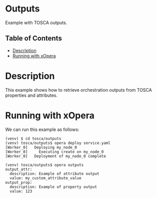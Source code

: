 # Outputs
Example with TOSCA outputs. 

## Table of Contents
  - [Description](#description)
  - [Running with xOpera](#running-with-xopera)

# Description
This example shows how to retrieve orchestration outputs from TOSCA properties and attributes.

# Running with xOpera
We can run this example as follows:

```console
(venv) $ cd tosca/outputs
(venv) tosca/outputs$ opera deploy service.yaml
[Worker_0]   Deploying my_node_0
[Worker_0]     Executing create on my_node_0
[Worker_0]   Deployment of my_node_0 complete

(venv) tosca/outputs$ opera outputs
output_attr:
  description: Example of attribute output
  value: my_custom_attribute_value
output_prop:
  description: Example of property output
  value: 123
```


